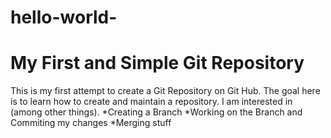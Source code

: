 # hello-world-
# My First and Simple Git Repository
This is my first attempt to create a Git Repository on Git Hub. The goal here is to learn how to create and maintain a repository. I am interested in (among other things). 
*Creating a Branch
*Working on the Branch and Commiting my changes 
*Merging stuff
